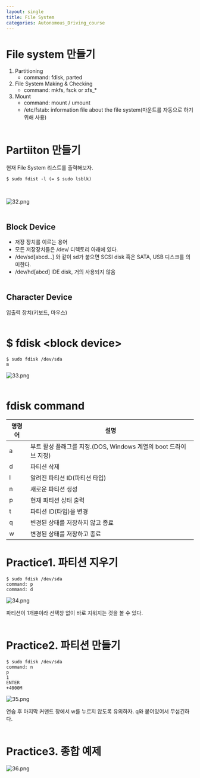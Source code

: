 ```yaml
---
layout: single
title: File System
categories: Autonomous_Driving_course
---
```


# File system 만들기
1. Partitioning
    * command: fdisk, parted
2. File System Making & Checking
    * command: mkfs, fsck or xfs_*
3. Mount
    * command: mount / umount
    * /etc/fstab: information file about the file system(마운트를 자동으로 하기 위해 사용)
    <br><br>

# Partiiton 만들기
현재 File System 리스트를 출력해보자.
```
$ sudo fdist -l (= $ sudo lsblk)
```
<br>

![32.png](../../../images/Autonomous_Driving/Week1/32.png)
<br><br>

## Block Device
* 저장 장치를 이르는 용어
* 모든 저장장치들은 /dev/ 디렉토리 아래에 있다.
* /dev/sd[abcd...] 와 같이 sd가 붙으면 SCSI disk 혹은 SATA, USB 디스크를 의미한다.
* /dev/hd[abcd] IDE disk, 거의 사용되지 않음
<br><br>

## Character Device
입출력 장치(키보드, 마우스)
<br><br>

# $ fdisk <block device\>

```
$ sudo fdisk /dev/sda
m
```

![33.png](../../../images/Autonomous_Driving/Week1/33.png)
<br><br>

# fdisk command
<table class="table">
    <thead><tr>
    <th>명령어</th>
    <th>설명</th>
    </tr>
    </thead>
    <tbody><tr>
    <td>a</td>
    <td>부트 활성 플래그를 지정.(DOS, Windows 계열의 boot 드라이브 지정)</td>
    </tr>
    <tr>
    <td>d</td>
    <td>파티션 삭제</td>
    </tr>
    <tr>
    <td>l</td>
    <td>알려진 파티션 ID(파티션 타입)</td>
    </tr>
    <tr>
    <td>n</td>
    <td>새로운 파티션 생성</td>
    </tr>
    <tr>
    <td>p</td>
    <td>현재 파티션 상태 출력</td>
    </tr>
    <tr>
    <td>t</td>
    <td>파티션 ID(타입)을 변경</td>
    </tr>
    <tr>
    <td>q</td>
    <td>변경된 상태를 저장하지 않고 종료</td>
    </tr>
    <tr>
    <td>w</td>
    <td>변경된 상태를 저장하고 종료</td>
    </tr>
    </tbody>
    </table>

# Practice1. 파티션 지우기

```
$ sudo fdisk /dev/sda
command: p
command: d
```

![34.png](../../../images/Autonomous_Driving/Week1/34.png)
<br>

파티션이 1개뿐이라 선택창 없이 바로 지워지는 것을 볼 수 있다.
<br>
<br>


# Practice2. 파티션 만들기
```
$ sudo fdisk /dev/sda
command: n
p
1
ENTER
+4000M
```
![35.png](../../../images/Autonomous_Driving/Week1/35.png)
<br>

연습 후 마지막 커맨드 창에서 w를 누르지 않도록 유의하자. q와 붙어있어서 무섭긴하다.
<br><br>

# Practice3. 종합 예제

![36.png](../../../images/Autonomous_Driving/Week1/36.png)
<br><br>

